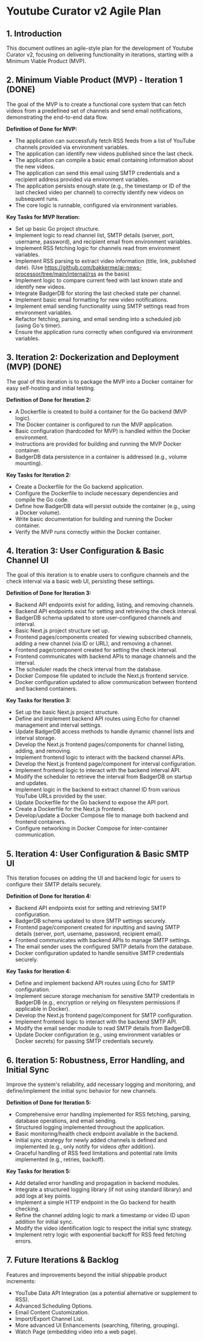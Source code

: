# Youtube Curator v2 Agile Plan

## 1. Introduction

This document outlines an agile-style plan for the development of Youtube Curator v2, focusing on delivering functionality in iterations, starting with a Minimum Viable Product (MVP).

## 2. Minimum Viable Product (MVP) - Iteration 1 (DONE)

The goal of the MVP is to create a functional core system that can fetch videos from a predefined set of channels and send email notifications, demonstrating the end-to-end data flow.

**Definition of Done for MVP:**

*   The application can successfully fetch RSS feeds from a list of YouTube channels provided via environment variables.
*   The application can identify new videos published since the last check.
*   The application can compile a basic email containing information about the new videos.
*   The application can send this email using SMTP credentials and a recipient address provided via environment variables.
*   The application persists enough state (e.g., the timestamp or ID of the last checked video per channel) to correctly identify new videos on subsequent runs.
*   The core logic is runnable, configured via environment variables.

**Key Tasks for MVP Iteration:**

*   Set up basic Go project structure.
*   Implement logic to read channel list, SMTP details (server, port, username, password), and recipient email from environment variables.
*   Implement RSS fetching logic for channels read from environment variables.
*   Implement RSS parsing to extract video information (title, link, published date). (Use https://github.com/bakkerme/ai-news-processor/tree/main/internal/rss as the basis)
*   Implement logic to compare current feed with last known state and identify new videos.
*   Integrate BadgerDB for storing the last checked state per channel.
*   Implement basic email formatting for new video notifications.
*   Implement email sending functionality using SMTP settings read from environment variables.
*   Refactor fetching, parsing, and email sending into a scheduled job (using Go's timer).
*   Ensure the application runs correctly when configured via environment variables.

## 3. Iteration 2: Dockerization and Deployment (MVP) (DONE)

The goal of this iteration is to package the MVP into a Docker container for easy self-hosting and initial testing.

**Definition of Done for Iteration 2:** 

*   A Dockerfile is created to build a container for the Go backend (MVP logic).
*   The Docker container is configured to run the MVP application.
*   Basic configuration (hardcoded for MVP) is handled within the Docker environment.
*   Instructions are provided for building and running the MVP Docker container.
*   BadgerDB data persistence in a container is addressed (e.g., volume mounting).

**Key Tasks for Iteration 2:**

*   Create a Dockerfile for the Go backend application.
*   Configure the Dockerfile to include necessary dependencies and compile the Go code.
*   Define how BadgerDB data will persist outside the container (e.g., using a Docker volume).
*   Write basic documentation for building and running the Docker container.
*   Verify the MVP runs correctly within the Docker container.

## 4. Iteration 3: User Configuration & Basic Channel UI

The goal of this iteration is to enable users to configure channels and the check interval via a basic web UI, persisting these settings.

**Definition of Done for Iteration 3:**

*   Backend API endpoints exist for adding, listing, and removing channels.
*   Backend API endpoints exist for setting and retrieving the check interval.
*   BadgerDB schema updated to store user-configured channels and interval.
*   Basic Next.js project structure set up.
*   Frontend pages/components created for viewing subscribed channels, adding a new channel (via ID or URL), and removing a channel.
*   Frontend page/component created for setting the check interval.
*   Frontend communicates with backend APIs to manage channels and the interval.
*   The scheduler reads the check interval from the database.
*   Docker Compose file updated to include the Next.js frontend service.
*   Docker configuration updated to allow communication between frontend and backend containers.

**Key Tasks for Iteration 3:**

*   Set up the basic Next.js project structure.
*   Define and implement backend API routes using Echo for channel management and interval settings.
*   Update BadgerDB access methods to handle dynamic channel lists and interval storage.
*   Develop the Next.js frontend pages/components for channel listing, adding, and removing.
*   Implement frontend logic to interact with the backend channel APIs.
*   Develop the Next.js frontend page/component for interval configuration.
*   Implement frontend logic to interact with the backend interval API.
*   Modify the scheduler to retrieve the interval from BadgerDB on startup and updates.
*   Implement logic in the backend to extract channel ID from various YouTube URLs provided by the user.
*   Update Dockerfile for the Go backend to expose the API port.
*   Create a Dockerfile for the Next.js frontend.
*   Develop/update a Docker Compose file to manage both backend and frontend containers.
*   Configure networking in Docker Compose for inter-container communication.

## 5. Iteration 4: User Configuration & Basic SMTP UI

This iteration focuses on adding the UI and backend logic for users to configure their SMTP details securely.

**Definition of Done for Iteration 4:**

*   Backend API endpoints exist for setting and retrieving SMTP configuration.
*   BadgerDB schema updated to store SMTP settings securely.
*   Frontend page/component created for inputting and saving SMTP details (server, port, username, password, recipient email).
*   Frontend communicates with backend APIs to manage SMTP settings.
*   The email sender uses the configured SMTP details from the database.
*   Docker configuration updated to handle sensitive SMTP credentials securely.

**Key Tasks for Iteration 4:**

*   Define and implement backend API routes using Echo for SMTP configuration.
*   Implement secure storage mechanism for sensitive SMTP credentials in BadgerDB (e.g., encryption or relying on filesystem permissions if applicable in Docker).
*   Develop the Next.js frontend page/component for SMTP configuration.
*   Implement frontend logic to interact with the backend SMTP API.
*   Modify the email sender module to read SMTP details from BadgerDB.
*   Update Docker configuration (e.g., using environment variables or Docker secrets) for passing SMTP credentials securely.

## 6. Iteration 5: Robustness, Error Handling, and Initial Sync

Improve the system's reliability, add necessary logging and monitoring, and define/implement the initial sync behavior for new channels.

**Definition of Done for Iteration 5:**

*   Comprehensive error handling implemented for RSS fetching, parsing, database operations, and email sending.
*   Structured logging implemented throughout the application.
*   Basic monitoring/health check endpoint available in the backend.
*   Initial sync strategy for newly added channels is defined and implemented (e.g., only notify for videos *after* addition).
*   Graceful handling of RSS feed limitations and potential rate limits implemented (e.g., retries, backoff).

**Key Tasks for Iteration 5:**

*   Add detailed error handling and propagation in backend modules.
*   Integrate a structured logging library (if not using standard library) and add logs at key points.
*   Implement a simple HTTP endpoint in the Go backend for health checking.
*   Refine the channel adding logic to mark a timestamp or video ID upon addition for initial sync.
*   Modify the video identification logic to respect the initial sync strategy.
*   Implement retry logic with exponential backoff for RSS feed fetching errors.

## 7. Future Iterations & Backlog

Features and improvements beyond the initial shippable product increments:

*   YouTube Data API Integration (as a potential alternative or supplement to RSS).
*   Advanced Scheduling Options.
*   Email Content Customization.
*   Import/Export Channel List.
*   More advanced UI Enhancements (searching, filtering, grouping).
*   Watch Page (embedding video into a web page). 